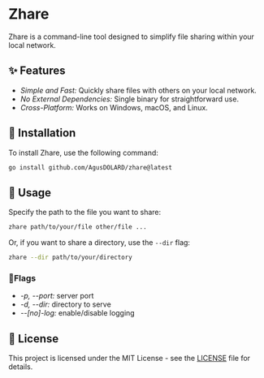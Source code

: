 # Zhare

Zhare is a command-line tool designed to simplify file sharing within your local network.

## ✨ Features

- _Simple and Fast:_ Quickly share files with others on your local network.
- _No External Dependencies:_ Single binary for straightforward use.
- _Cross-Platform:_ Works on Windows, macOS, and Linux.

## 🚀 Installation

To install Zhare, use the following command:

```sh
go install github.com/AgusDOLARD/zhare@latest
```

## 📝 Usage

Specify the path to the file you want to share:

```sh
zhare path/to/your/file other/file ...
```

Or, if you want to share a directory, use the `--dir` flag:

```sh
zhare --dir path/to/your/directory
```

### 🚩Flags

- _-p, --port:_ server port
- _-d, --dir:_ directory to serve
- _--[no]-log:_ enable/disable logging

## 📜 License

This project is licensed under the MIT License - see the [LICENSE](LICENSE) file for details.
